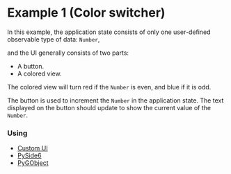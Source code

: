 # Example 1 (Color switcher)

In this example, the application state consists of only one user-defined observable type of data: `Number`,

and the UI generally consists of two parts:

* A button.
* A colored view.

The colored view will turn red if the `Number` is even, and blue if it is odd.

The button is used to increment the `Number` in the application state. The text displayed on the button
should update to show the current value of the `Number`.

### Using

* [Custom UI](./custom_ui)
* [PySide6](./pyside6)
* [PyGObject](./gtk)
